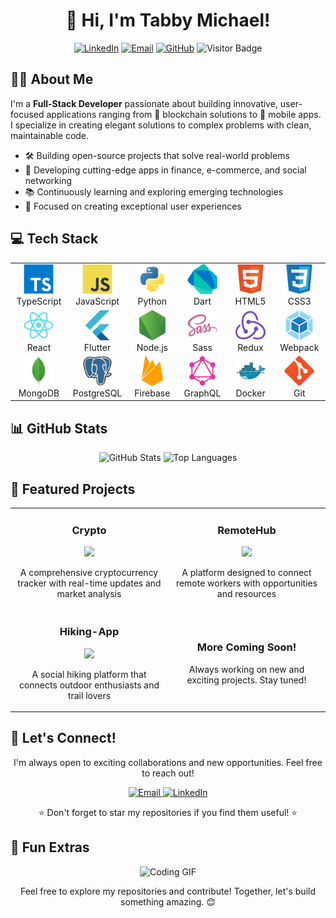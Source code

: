 <div align="center">
  
# 🌟 Hi, I'm Tabby Michael!

[![LinkedIn](https://img.shields.io/badge/LinkedIn-0077B5?style=for-the-badge&logo=linkedin&logoColor=white)](https://linkedin.com/in/TabbyMichael)
[![Email](https://img.shields.io/badge/Email-D14836?style=for-the-badge&logo=gmail&logoColor=white)](mailto:kibuguzian@gmail.com)
[![GitHub](https://img.shields.io/badge/GitHub-100000?style=for-the-badge&logo=github&logoColor=white)](https://github.com/TabbyMichael)
![Visitor Badge](https://visitor-badge.laobi.icu/badge?page_id=TabbyMichael.profile)

</div>

## 👨‍💻 About Me

I'm a **Full-Stack Developer** passionate about building innovative, user-focused applications ranging from 🔗 blockchain solutions to 📱 mobile apps. I specialize in creating elegant solutions to complex problems with clean, maintainable code.

- 🛠️ Building open-source projects that solve real-world problems
- 💼 Developing cutting-edge apps in finance, e-commerce, and social networking
- 📚 Continuously learning and exploring emerging technologies
- 🌟 Focused on creating exceptional user experiences

## 💻 Tech Stack

<table>
  <tr>
    <td align="center" width="96">
      <img src="https://raw.githubusercontent.com/devicons/devicon/master/icons/typescript/typescript-original.svg" width="48" height="48" alt="TypeScript" />
      <br>TypeScript
    </td>
    <td align="center" width="96">
      <img src="https://raw.githubusercontent.com/devicons/devicon/master/icons/javascript/javascript-original.svg" width="48" height="48" alt="JavaScript" />
      <br>JavaScript
    </td>
    <td align="center" width="96">
      <img src="https://raw.githubusercontent.com/devicons/devicon/master/icons/python/python-original.svg" width="48" height="48" alt="Python" />
      <br>Python
    </td>
    <td align="center" width="96">
      <img src="https://raw.githubusercontent.com/devicons/devicon/master/icons/dart/dart-original.svg" width="48" height="48" alt="Dart" />
      <br>Dart
    </td>
    <td align="center" width="96">
      <img src="https://raw.githubusercontent.com/devicons/devicon/master/icons/html5/html5-original.svg" width="48" height="48" alt="HTML5" />
      <br>HTML5
    </td>
    <td align="center" width="96">
      <img src="https://raw.githubusercontent.com/devicons/devicon/master/icons/css3/css3-original.svg" width="48" height="48" alt="CSS3" />
      <br>CSS3
    </td>
  </tr>
  <tr>
    <td align="center" width="96">
      <img src="https://raw.githubusercontent.com/devicons/devicon/master/icons/react/react-original.svg" width="48" height="48" alt="React" />
      <br>React
    </td>
    <td align="center" width="96">
      <img src="https://raw.githubusercontent.com/devicons/devicon/master/icons/flutter/flutter-original.svg" width="48" height="48" alt="Flutter" />
      <br>Flutter
    </td>
    <td align="center" width="96">
      <img src="https://raw.githubusercontent.com/devicons/devicon/master/icons/nodejs/nodejs-original.svg" width="48" height="48" alt="Node.js" />
      <br>Node.js
    </td>
    <td align="center" width="96">
      <img src="https://raw.githubusercontent.com/devicons/devicon/master/icons/sass/sass-original.svg" width="48" height="48" alt="Sass" />
      <br>Sass
    </td>
    <td align="center" width="96">
      <img src="https://raw.githubusercontent.com/devicons/devicon/master/icons/redux/redux-original.svg" width="48" height="48" alt="Redux" />
      <br>Redux
    </td>
    <td align="center" width="96">
      <img src="https://raw.githubusercontent.com/devicons/devicon/master/icons/webpack/webpack-original.svg" width="48" height="48" alt="Webpack" />
      <br>Webpack
    </td>
  </tr>
  <tr>
    <td align="center" width="96">
      <img src="https://raw.githubusercontent.com/devicons/devicon/master/icons/mongodb/mongodb-original.svg" width="48" height="48" alt="MongoDB" />
      <br>MongoDB
    </td>
    <td align="center" width="96">
      <img src="https://raw.githubusercontent.com/devicons/devicon/master/icons/postgresql/postgresql-original.svg" width="48" height="48" alt="PostgreSQL" />
      <br>PostgreSQL
    </td>
    <td align="center" width="96">
      <img src="https://raw.githubusercontent.com/devicons/devicon/master/icons/firebase/firebase-plain.svg" width="48" height="48" alt="Firebase" />
      <br>Firebase
    </td>
    <td align="center" width="96">
      <img src="https://raw.githubusercontent.com/devicons/devicon/master/icons/graphql/graphql-plain.svg" width="48" height="48" alt="GraphQL" />
      <br>GraphQL
    </td>
    <td align="center" width="96">
      <img src="https://raw.githubusercontent.com/devicons/devicon/master/icons/docker/docker-original.svg" width="48" height="48" alt="Docker" />
      <br>Docker
    </td>
    <td align="center" width="96">
      <img src="https://raw.githubusercontent.com/devicons/devicon/master/icons/git/git-original.svg" width="48" height="48" alt="Git" />
      <br>Git
    </td>
  </tr>
</table>

## 📊 GitHub Stats

<div align="center">
  <img src="https://github-readme-stats.vercel.app/api?username=TabbyMichael&show_icons=true&theme=radical" alt="GitHub Stats" height="170"/>
  <img src="https://github-readme-stats.vercel.app/api/top-langs/?username=TabbyMichael&layout=compact&theme=radical" alt="Top Languages" height="170"/>
</div>

## 🚀 Featured Projects

<table>
  <tr>
    <td width="50%">
      <h3 align="center">Crypto</h3>
      <div align="center">
        <a href="https://github.com/TabbyMichael/Crypto" target="_blank">
          <img src="https://img.shields.io/badge/CODE-ff9?style=for-the-badge&logo=github&logoColor=black">
        </a>
        <p>A comprehensive cryptocurrency tracker with real-time updates and market analysis</p>
      </div>
    </td>
    <td width="50%">
      <h3 align="center">RemoteHub</h3>
      <div align="center">
        <a href="https://github.com/TabbyMichael/RemoteHub" target="_blank">
          <img src="https://img.shields.io/badge/CODE-ff9?style=for-the-badge&logo=github&logoColor=black">
        </a>
        <p>A platform designed to connect remote workers with opportunities and resources</p>
      </div>
    </td>
  </tr>
  <tr>
    <td width="50%">
      <h3 align="center">Hiking-App</h3>
      <div align="center">
        <a href="https://github.com/TabbyMichael/Hiking-App" target="_blank">
          <img src="https://img.shields.io/badge/CODE-ff9?style=for-the-badge&logo=github&logoColor=black">
        </a>
        <p>A social hiking platform that connects outdoor enthusiasts and trail lovers</p>
      </div>
    </td>
    <td width="50%">
      <h3 align="center">More Coming Soon!</h3>
      <div align="center">
        <p>Always working on new and exciting projects. Stay tuned!</p>
      </div>
    </td>
  </tr>
</table>

## 🤝 Let's Connect!

<div align="center">
  <p>I'm always open to exciting collaborations and new opportunities. Feel free to reach out!</p>
  <a href="mailto:kibuguzian@gmail.com">
    <img src="https://img.shields.io/badge/Email_Me-D14836?style=for-the-badge&logo=gmail&logoColor=white" alt="Email"/>
  </a>
  <a href="https://linkedin.com/in/TabbyMichael">
    <img src="https://img.shields.io/badge/Connect-0077B5?style=for-the-badge&logo=linkedin&logoColor=white" alt="LinkedIn"/>
  </a>
  <p>⭐️ Don't forget to star my repositories if you find them useful! ⭐️</p>
</div>

## 🎨 Fun Extras
<div align="center">
  <img src="https://media.giphy.com/media/LmNwrBhejkK9EFP504/giphy.gif" alt="Coding GIF" width="400"/>
  <p>Feel free to explore my repositories and contribute! Together, let's build something amazing. 😊</p>
</div>
